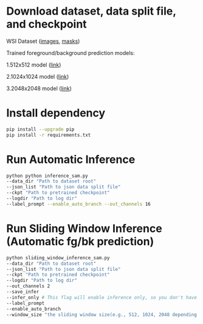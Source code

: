 # Download dataset, data split file, and checkpoint
WSI Dataset ([images](https://aced-idp.org/files/d92d360a-0fde-555c-8aa0-b86025c3d527), [masks]())

Trained foreground/background prediction models: 

1.512x512 model ([link](https://aced-idp.org/files/3647a4e3-5a48-57d7-807e-4f3b84eaa45d))

2.1024x1024 model ([link](https://aced-idp.org/files/8c2ea323-85c1-5749-ac0e-dbb2bf946ab3))

3.2048x2048 model ([link](https://aced-idp.org/files/00336cf5-80ea-5f8f-a0b2-924f3124f54d))
# Install dependency
```bash 
pip install --upgrade pip
pip install -r requirements.txt
```
# Run Automatic Inference

```bash 
python python inference_sam.py 
--data_dir "Path to dataset root"
--json_list "Path to json data split file"
--ckpt "Path to pretrained checkpoint"
--logdir "Path to log dir"
--label_prompt --enable_auto_branch --out_channels 16

```

# Run Sliding Window Inference (Automatic fg/bk prediction)

```bash 
python sliding_window_inference_sam.py 
--data_dir "Path to dataset root"
--json_list "Path to json data split file"
--ckpt "Path to pretrained checkpoint"
--logdir "Path to log dir"
--out_channels 2
--save_infer
--infer_only # This flag will enable inference only, so you don't have to provide GT.
--label_prompt 
--enable_auto_branch 
--window_size "the sliding window size(e.g., 512, 1024, 2048 depending on the checkpoint)"

```